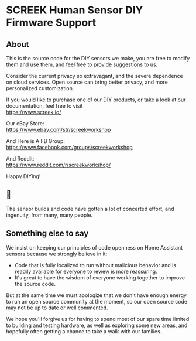 # SCREEK Human Sensor DIY Firmware Support

## About
This is the source code for the DIY sensors we make, you are free to modify them and use them, and feel free to provide suggestions to us.  

Consider the current privacy so extravagant, and the severe dependence on cloud services. Open source can bring better privacy, and more personalized customization.  

If you would like to purchase one of our DIY products, or take a look at our documentation, feel free to visit   
https://www.screek.io/  

Our eBay Store:  
https://www.ebay.com/str/screekworkshop  

And Here is A FB Group:  
https://www.facebook.com/groups/screekworkshop

And Reddit:   
https://www.reddit.com/r/screekworkshop/  

Happy DIYing!

## 🙏
The sensor builds and code have gotten a lot of concerted effort, and ingenuity, from many, many people.


## Something else to say

We insist on keeping our principles of code openness on Home Assistant sensors because we strongly believe in it:
- Code that is fully localized to run without malicious behavior and is readily available for everyone to review is more reassuring.
- It's great to have the wisdom of everyone working together to improve the source code.

But at the same time we must apologize that we don't have enough energy to run an open source community at the moment, so our open source code may not be up to date or well commented.

We hope you'll forgive us for having to spend most of our spare time limited to building and testing hardware, as well as exploring some new areas, and hopefully often getting a chance to take a walk with our families.
